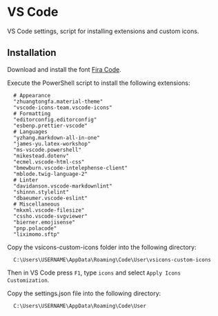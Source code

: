 # VS Code

VS Code settings, script for installing extensions and custom icons.

## Installation

Download and install the font [Fira Code](https://github.com/tonsky/FiraCode).

Execute the PowerShell script to install the following extensions:

```plaintext
  # Appearance
  "zhuangtongfa.material-theme"
  "vscode-icons-team.vscode-icons"
  # Formatting
  "editorconfig.editorconfig"
  "esbenp.prettier-vscode"
  # Languages
  "yzhang.markdown-all-in-one"
  "james-yu.latex-workshop"
  "ms-vscode.powershell"
  "mikestead.dotenv"
  "ecmel.vscode-html-css"
  "bmewburn.vscode-intelephense-client"
  "mblode.twig-language-2"
  # Linter
  "davidanson.vscode-markdownlint"
  "shinnn.stylelint"
  "dbaeumer.vscode-eslint"
  # Miscellaneous
  "mkxml.vscode-filesize"
  "cssho.vscode-svgviewer"
  "bierner.emojisense"
  "pnp.polacode"
  "liximomo.sftp"
```

Copy the vsicons-custom-icons folder into the following directory:

```plaintext
  C:\Users\USERNAME\AppData\Roaming\Code\User\vsicons-custom-icons
```

Then in VS Code press `F1`, type `icons` and select `Apply Icons Customization`.

Copy the settings.json file into the following directory:

```plaintext
  C:\Users\USERNAME\AppData\Roaming\Code\User
```
